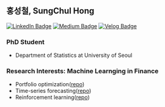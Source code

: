 ## 홍성철, SungChul Hong

[![LinkedIn Badge](http://img.shields.io/badge/-LinkedIn-0072b1?style=flat&logo=linkedin&link=https://www.linkedin.com/in/sungchul-hong-a75b1311b/)](https://www.linkedin.com/in/sungchul-hong-a75b1311b/)
[![Medium Badge](http://img.shields.io/badge/-Medium-12100E?style=flat&logo=medium&link=https://medium.com/@chulhongsung)](https://medium.com/@chulhongsung)
[![Velog Badge](http://img.shields.io/badge/-Velog-20c997?style=flat&link=https://velog.io/@chulhongsung)](https://velog.io/@chulhongsung)

### PhD Student 
- Department of Statistics at University of Seoul

### Research Interests: Machine Learnging in Finance
- Portfolio optimization([repo](https://github.com/chulhongsung/UPR))
- Time-series forecasting([repo](https://github.com/chulhongsung/time-series-forecasting))
- Reinforcement learning([repo](https://github.com/chulhongsung/PDPG))

